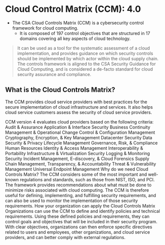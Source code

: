 # Cloud Control Matrix (CCM): 4.0

- The CSA Cloud Controls Matrix (CCM) is a cybersecurity control framework for cloud computing.
  - It is composed of 197 control objectives that are structured in 17 domains covering all key aspects of cloud technology.
 
> It can be used as a tool for the systematic assessment of a cloud implementation, and provides guidance on which security controls should be implemented by which actor within the cloud supply chain. The controls framework is aligned to the CSA Security Guidance for Cloud Computing, and is considered a de-facto standard for cloud security assurance and compliance.

## What is the Cloud Controls Matrix?
The CCM provides cloud service providers with best practices for the secure implementation of cloud infrastructure and services. It also helps cloud service customers assess the security of cloud service providers.

CCM version 4 evaluates cloud providers based on the following criteria:
Audit & Assurance
Application & Interface Security
Business Continuity Management & Operational
Change Control & Configuration Management
Cryptography, Encryption, & Key Management
Datacenter Security
Data Security & Privacy Lifecycle Management
Governance, Risk, & Compliance
Human Resources
Identity & Access Management
Interoperability & Portability
Infrastructure & Virtualization Security
Logging & Monitoring
Security Incident Management, E-discovery, & Cloud Forensics
Supply Chain Management, Transparency, & Accountability
Threat & Vulnerability Management
Universal Endpoint Management
Why do we need Cloud Controls Matrix?
The CCM considers some of the most important and well-known regulations and standards, such as those from NIST, ISO, and PCI. The framework provides recommendations about what must be done to minimize risks associated with cloud computing. The CCM is therefore useful for defining, implementing, and fulfilling security requirements, and can also be used to monitor the implementation of those security requirements.
How your organization can apply the Cloud Controls Matrix
Organizations can use the CCM to define and identify policies and technical requirements. Using these defined policies and requirements, they can control goals and objectives that will be included in their security program. With clear objectives, organizations can then enforce specific directives related to users and employees, other organizations, and cloud service providers, and can better comply with external regulations.
